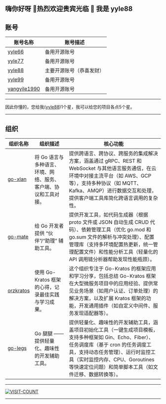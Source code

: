 ## 嗨你好呀 👋热烈欢迎贵宾光临 👋 我是 yyle88

## 账号

| 账号名称                                            | 账号描述         |
|-------------------------------------------------|--------------|
| [yyle66](https://github.com/yyle66)             | 备用开源账号       |
| [yyle77](https://github.com/yyle77)             | 备用开源账号       |
| [yyle88](https://github.com/yyle88)             | 主要开源账号（恭喜发财） |
| [yyle99](https://github.com/yyle99)             | 备用开源账号       |
| [yangyile1990](https://github.com/yangyile1990) | 备用开源账号       |

---

因此你懂的，您给我([yyle88](https://github.com/yyle88))1个星，我可以给您的项目各点5个星。

---

## 组织

| **组织名称**                                                    | **组织描述**                           | **核心功能**                                                                                                                                                |
|-------------------------------------------------------------|------------------------------------|---------------------------------------------------------------------------------------------------------------------------------------------------------|
| [go-xlan](https://github.com/orgs/go-xlan/repositories)     | 将 Go 语言与多种语言、环境、网络、服务、客户端、协议和工具对接。 | 提供跨语言、跨协议、跨服务的集成解决方案，涵盖通过 gRPC、REST 和 WebSocket 与其他语言服务通信，在云环境中对接主流平台（如 AWS、GCP 等），支持多种协议（如 MQTT、Kafka、AMQP）进行数据交互和处理，提供客户端工具库简化跨语言调用的复杂性。              |
| [go-mate](https://github.com/orgs/go-mate/repositories)     | 给 Go 开发者提供 “伙伴”/“助理” 辅助工具。         | 提供开发工具，如代码生成器（根据 proto 文件或 JSON 自动生成 CRUD 代码）、依赖管理工具（优化 go.mod 和 go.sum 文件的解析与冲突处理）、配置管理库（支持多环境配置热更新，统一管理配置文件）和性能分析工具（轻量化的 API 调用链分析器帮助发现性能瓶颈）。         |
| [orzkratos](https://github.com/orgs/orzkratos/repositories) | 使用 Go-Kratos 框架的心得，记录最佳实践与学习成果。    | 这个组织专注于 Go-Kratos 的框架应用和学习分享，包括总结 Go-Kratos 框架在大型微服务项目中的应用经验、提供常见业务场景（如用户认证、订单处理）的解决方案，以及扩展 Kratos 框架的功能，开发通用插件（如自定义中间件、服务发现适配器等）。                      |
| [go-legs](https://github.com/orgs/go-legs/repositories)     | Go 腿腿 —— 提供轻量化、趣味性的开发辅助工具。         | 提供轻量化、趣味性的开发辅助工具，涵盖项目初始化工具（一键生成项目模板，支持多种框架如 Gin、Echo、Fiber）、任务调度库（基于 cron 的任务调度工具，支持动态任务管理）、运行时监控工具（实时监控内存、CPU、Goroutines 等快速定位问题）和简单脚本工具（如文件迁移、数据转换等）。 |

---

[![VISIT-COUNT](https://visitcount.itsvg.in/api?id=yyle88&label=profile-views&pretty=true)](https://visitcount.itsvg.in)

---
